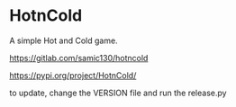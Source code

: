 # HotnCold

A simple Hot and Cold game.


https://gitlab.com/samic130/hotncold


https://pypi.org/project/HotnCold/


to update, change the VERSION file and run the release.py
